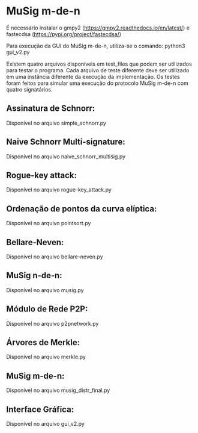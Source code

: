 # MuSig m-de-n

É necessário instalar o gmpy2 (https://gmpy2.readthedocs.io/en/latest/) e fastecdsa (https://pypi.org/project/fastecdsa/)

Para execução da GUI do MuSig m-de-n, utiliza-se o comando: python3 gui_v2.py

Existem quatro arquivos disponíveis em test_files que podem ser utilizados para testar o programa. Cada arquivo de teste diferente deve ser utilizado em uma instância diferente da execução da implementação. Os testes foram feitos para simular uma execução do protocolo MuSig m-de-n com quatro signatários.

## Assinatura de Schnorr:
Disponível no arquivo simple_schnorr.py

## Naive Schnorr Multi-signature:
Disponível no arquivo naive_schnorr_multisig.py

## Rogue-key attack:
Disponível no arquivo rogue-key_attack.py 

## Ordenação de pontos da curva elíptica:
Disponível no arquivo pointsort.py

## Bellare-Neven:
Disponível no arquivo bellare-neven.py

## MuSig n-de-n:
Disponível no arquivo musig.py

## Módulo de Rede P2P:
Disponível no arquivo p2pnetwork.py

## Árvores de Merkle:
Disponível no arquivo merkle.py

## MuSig m-de-n:
Disponível no arquivo musig_distr_final.py

## Interface Gráfica:
Disponível no arquivo gui_v2.py

